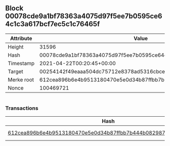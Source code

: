 ## Block 00078cde9a1bf78363a4075d97f5ee7b0595ce64c1c3a617bcf7ec5c1c76465f

Attribute | Value
--- | ---
Height | 31596
Hash | 00078cde9a1bf78363a4075d97f5ee7b0595ce64c1c3a617bcf7ec5c1c76465f
Timestamp | 2021-04-22T00:20:45+00:00
Target | 00254142f49eaaa504dc75712e8378ad5316cbcead634704b3734b6271167cc4
Merke root | 612cea896b6e4b9513180470e5e0d34b87ffbb7b444b082987d0c6b38f607e40
Nonce | 100469721

```

```

### Transactions

Hash | Amount
--- | ---
[612cea896b6e4b9513180470e5e0d34b87ffbb7b444b082987d0c6b38f607e40](612cea896b6e4b9513180470e5e0d34b87ffbb7b444b082987d0c6b38f607e40.md) | 10.00000000 SKEPTI 
